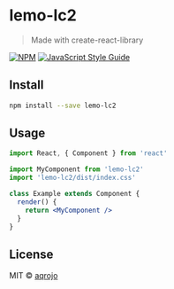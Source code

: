 # lemo-lc2

> Made with create-react-library

[![NPM](https://img.shields.io/npm/v/lemo-lc2.svg)](https://www.npmjs.com/package/lemo-lc2) [![JavaScript Style Guide](https://img.shields.io/badge/code_style-standard-brightgreen.svg)](https://standardjs.com)

## Install

```bash
npm install --save lemo-lc2
```

## Usage

```jsx
import React, { Component } from 'react'

import MyComponent from 'lemo-lc2'
import 'lemo-lc2/dist/index.css'

class Example extends Component {
  render() {
    return <MyComponent />
  }
}
```

## License

MIT © [aqrojo](https://github.com/aqrojo)

